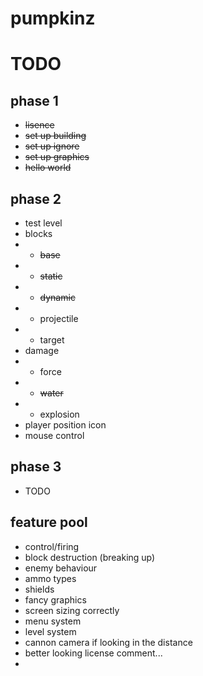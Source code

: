 # pumpkinz

# TODO

## phase 1

- ~~lisence~~
- ~~set up building~~
- ~~set up ignore~~
- ~~set up graphics~~
- ~~hello world~~

## phase 2

- test level
- blocks
- - ~~base~~
- - ~~static~~
- - ~~dynamic~~
- - projectile
- - target
- damage
- - force
- - ~~water~~
- - explosion
- player position icon
- mouse control

## phase 3

- TODO



## feature pool

- control/firing
- block destruction (breaking up)
- enemy behaviour
- ammo types
- shields
- fancy graphics
- screen sizing correctly
- menu system
- level system
- cannon camera if looking in the distance
- better looking license comment...
- 
